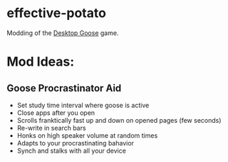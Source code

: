 # effective-potato

Modding of the [Desktop Goose](https://samperson.itch.io/desktop-goose) game.

# Mod Ideas:
## Goose Procrastinator Aid
* Set study time interval where goose is active
* Close apps after you open
* Scrolls franktically fast up and down on opened pages (few seconds)
* Re-write in search bars
* Honks on high speaker volume at random times
* Adapts to your procrastinating bahavior
* Synch and stalks with all your device
